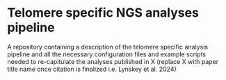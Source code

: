 # Telomere specific NGS analyses pipeline
A repository containing a description of the telomere specific analysis pipeline and all the necessary configuration files and example scripts needed to re-capitulate the analyses published in X (replace X with paper title name once citation is finalized i.e. Lynskey et al. 2024)
